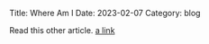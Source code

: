 Title: Where Am I
Date: 2023-02-07
Category: blog

Read this other article. [a link](some-article.html)